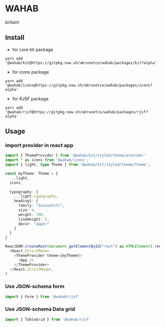 # WAHAB

briliant

## Install
- for core kit package
```
yarn add '@wahab/kit@https://gitpkg.now.sh/abrunetco/wahab/packages/kit?alpha'
```
- for icons package
```
yarn add '@wahab/icons@https://gitpkg.now.sh/abrunetco/wahab/packages/icons?alpha'
```
- for RJSF package
```
yarn add '@wahab/rjsf@https://gitpkg.now.sh/abrunetco/wahab/packages/rjsf?alpha'
```

## Usage
### import provider in react app
```ts
import { ThemeProvider } from '@wahab/kit/styled/theme/provider'
import * as icons from '@wahab/icons';
import { light, type Theme } from '@wahab/kit/styled/theme/theme';

const myTheme: Theme = {
  ...light,
  icons,
  
  typography: {
    ...light.typography,
    heading1: {
      family: "SuisseIntl",
      size: 4,
      weight: 700,
      lineHeight: 5,
      decor: "upper"
    }
  }
}

ReactDOM.createRoot(document.getElementById("root") as HTMLElement).render(
  <React.StrictMode>
    <ThemeProvider theme={myTheme}>
      <App />
    </ThemeProvider>
  </React.StrictMode>,
)
```
### Use JSON-schema form
```ts
import { Form } from '@wahab/rjsf'
```

### Use JSON-schema Data grid
```ts
import { TableGrid } from '@wahab/rjsf'
```
